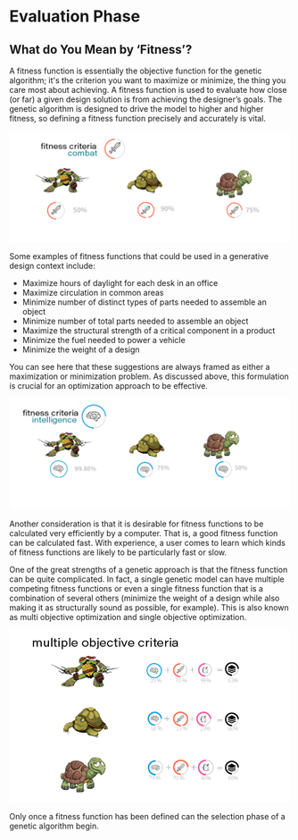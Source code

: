 # Evaluation Phase

## What do You Mean by ‘Fitness’?

A fitness function is essentially the objective function for the genetic algorithm; it's the criterion you want to maximize or minimize, the thing you care most about achieving. A fitness function is used to evaluate how close \(or far\) a given design solution is from achieving the designer’s goals. The genetic algorithm is designed to drive the model to higher and higher fitness, so defining a fitness function precisely and accurately is vital.

![](../../.gitbook/assets/evaluation1.png)

Some examples of fitness functions that could be used in a generative design context include:

* Maximize hours of daylight for each desk in an office 
* Maximize circulation in common areas 
* Minimize number of distinct types of parts needed to assemble an object 
* Minimize number of total parts needed to assemble an object 
* Maximize the structural strength of a critical component in a product  
* Minimize the fuel needed to power a vehicle 
* Minimize the weight of a design 

You can see here that these suggestions are always framed as either a maximization or minimization problem. As discussed above, this formulation is crucial for an optimization approach to be effective.

![](../../.gitbook/assets/evaluation2.png)

Another consideration is that it is desirable for fitness functions to be calculated very efficiently by a computer. That is, a good fitness function can be calculated fast. With experience, a user comes to learn which kinds of fitness functions are likely to be particularly fast or slow.

One of the great strengths of a genetic approach is that the fitness function can be quite complicated. In fact, a single genetic model can have multiple competing fitness functions or even a single fitness function that is a combination of several others \(minimize the weight of a design while also making it as structurally sound as possible, for example\). This is also known as multi objective optimization and single objective optimization.

![](../../.gitbook/assets/evaluation3.png)

Only once a fitness function has been defined can the selection phase of a genetic algorithm begin.

